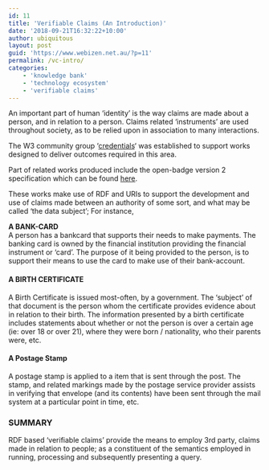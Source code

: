 ```yaml
---
id: 11
title: 'Verifiable Claims (An Introduction)'
date: '2018-09-21T16:32:22+10:00'
author: ubiquitous
layout: post
guid: 'https://www.webizen.net.au/?p=11'
permalink: /vc-intro/
categories:
    - 'knowledge bank'
    - 'technology ecosystem'
    - 'verifiable claims'
---
```


An important part of human ‘identity’ is the way claims are made about a person, and in relation to a person. Claims related ‘instruments’ are used throughout society, as to be relied upon in association to many interactions.

The W3 community group ‘[credentials](https://www.w3.org/community/credentials/)‘ was established to support works designed to deliver outcomes required in this area.

Part of related works produced include the open-badge version 2 specification which can be found [here](https://www.imsglobal.org/sites/default/files/Badges/OBv2p0/index.html).

These works make use of RDF and URIs to support the development and use of claims made between an authority of some sort, and what may be called ‘the data subject’; For instance,

**A BANK-CARD**  
A person has a bankcard that supports their needs to make payments. The banking card is owned by the financial institution providing the financial instrument or ‘card’. The purpose of it being provided to the person, is to support their means to use the card to make use of their bank-account.

#### **A BIRTH CERTIFICATE**

A Birth Certificate is issued most-often, by a government. The ‘subject’ of that document is the person whom the certificate provides evidence about in relation to their birth. The information presented by a birth certificate includes statements about whether or not the person is over a certain age (ie: over 18 or over 21), where they were born / nationality, who their parents were, etc.

#### **A Postage Stamp**

A postage stamp is applied to a item that is sent through the post. The stamp, and related markings made by the postage service provider assists in verifying that envelope (and its contents) have been sent through the mail system at a particular point in time, etc.

### SUMMARY

RDF based ‘verifiable claims’ provide the means to employ 3rd party, claims made in relation to people; as a constituent of the semantics employed in running, processing and subsequently presenting a query.